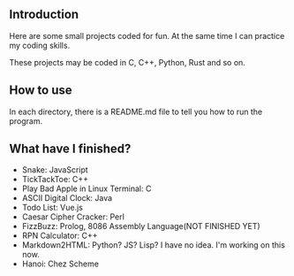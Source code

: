 ## Introduction

Here are some small projects coded for fun. At the same time I can practice my coding skills.

These projects may be coded in C, C++, Python, Rust and so on.

## How to use

In each directory, there is a README.md file to tell you how to run the program.

## What have I finished?
- Snake: JavaScript
- TickTackToe: C++
- Play Bad Apple in Linux Terminal: C
- ASCII Digital Clock: Java
- Todo List: Vue.js
- Caesar Cipher Cracker: Perl
- FizzBuzz: Prolog, 8086 Assembly Language(NOT FINISHED YET)
- RPN Calculator: C++
- Markdown2HTML: Python? JS? Lisp? I have no idea. I'm working on this now.
- Hanoi: Chez Scheme